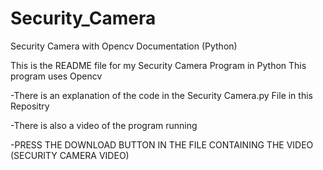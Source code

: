 # Security_Camera
Security Camera with Opencv Documentation (Python)

This is the README file for my Security Camera Program in Python
This program uses Opencv

-There is an explanation of the code in the Security Camera.py File in this Repositry

-There is also a video of the program running

-PRESS THE DOWNLOAD BUTTON IN THE FILE CONTAINING THE VIDEO (SECURITY CAMERA VIDEO)
